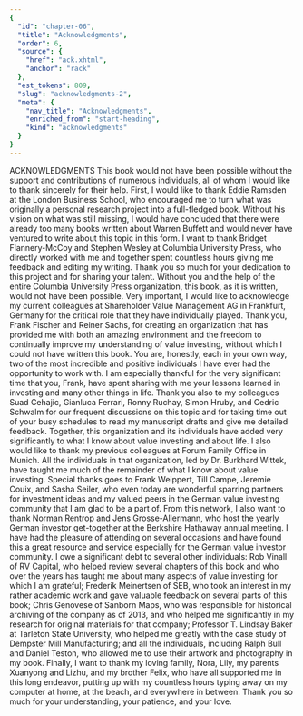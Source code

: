 ```yaml
---
{
  "id": "chapter-06",
  "title": "Acknowledgments",
  "order": 6,
  "source": {
    "href": "ack.xhtml",
    "anchor": "rack"
  },
  "est_tokens": 809,
  "slug": "acknowledgments-2",
  "meta": {
    "nav_title": "Acknowledgments",
    "enriched_from": "start-heading",
    "kind": "acknowledgments"
  }
}
---
```

ACKNOWLEDGMENTS
This book would not have been possible without the support and contributions of numerous individuals, all of whom I would like to thank sincerely for their help.
First, I would like to thank Eddie Ramsden at the London Business School, who encouraged me to turn what was originally a personal research project into a full-fledged book. Without his vision on what was still missing, I would have concluded that there were already too many books written about Warren Buffett and would never have ventured to write about this topic in this form.
I want to thank Bridget Flannery-McCoy and Stephen Wesley at Columbia University Press, who directly worked with me and together spent countless hours giving me feedback and editing my writing. Thank you so much for your dedication to this project and for sharing your talent. Without you and the help of the entire Columbia University Press organization, this book, as it is written, would not have been possible.
Very important, I would like to acknowledge my current colleagues at Shareholder Value Management AG in Frankfurt, Germany for the critical role that they have individually played. Thank you, Frank Fischer and Reiner Sachs, for creating an organization that has provided me with both an amazing environment and the freedom to continually improve my understanding of value investing, without which I could not have written this book. You are, honestly, each in your own way, two of the most incredible and positive individuals I have ever had the opportunity to work with. I am especially thankful for the very significant time that you, Frank, have spent sharing with me your lessons learned in investing and many other things in life. Thank you also to my colleagues Suad Cehajic, Gianluca Ferrari, Ronny Ruchay, Simon Hruby, and Cedric Schwalm for our frequent discussions on this topic and for taking time out of your busy schedules to read my manuscript drafts and give me detailed feedback. Together, this organization and its individuals have added very significantly to what I know about value investing and about life.
I also would like to thank my previous colleagues at Forum Family Office in Munich. All the individuals in that organization, led by Dr. Burkhard Wittek, have taught me much of the remainder of what I know about value investing. Special thanks goes to Frank Weippert, Till Campe, Jeremie Couix, and Sasha Seiler, who even today are wonderful sparring partners for investment ideas and my valued peers in the German value investing community that I am glad to be a part of.
From this network, I also want to thank Norman Rentrop and Jens Grosse-Allermann, who host the yearly German investor get-together at the Berkshire Hathaway annual meeting. I have had the pleasure of attending on several occasions and have found this a great resource and service especially for the German value investor community.
I owe a significant debt to several other individuals: Rob Vinall of RV Capital, who helped review several chapters of this book and who over the years has taught me about many aspects of value investing for which I am grateful; Frederik Meinertsen of SEB, who took an interest in my rather academic work and gave valuable feedback on several parts of this book; Chris Genovese of Sanborn Maps, who was responsible for historical archiving of the company as of 2013, and who helped me significantly in my research for original materials for that company; Professor T. Lindsay Baker at Tarleton State University, who helped me greatly with the case study of Dempster Mill Manufacturing; and all the individuals, including Ralph Bull and Daniel Teston, who allowed me to use their artwork and photography in my book.
Finally, I want to thank my loving family, Nora, Lily, my parents Xuanyong and Lizhu, and my brother Felix, who have all supported me in this long endeavor, putting up with my countless hours typing away on my computer at home, at the beach, and everywhere in between. Thank you so much for your understanding, your patience, and your love.
